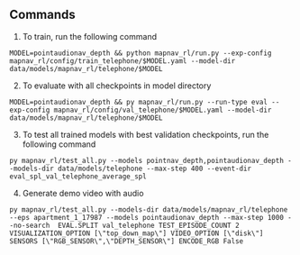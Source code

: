 ## Commands
1. To train, run the following command
```
MODEL=pointaudionav_depth && python mapnav_rl/run.py --exp-config mapnav_rl/config/train_telephone/$MODEL.yaml --model-dir data/models/mapnav_rl/telephone/$MODEL
```
2. To evaluate with all checkpoints in model directory
```
MODEL=pointaudionav_depth && py mapnav_rl/run.py --run-type eval --exp-config mapnav_rl/config/val_telephone/$MODEL.yaml --model-dir data/models/mapnav_rl/telephone/$MODEL
```
3. To test all trained models with best validation checkpoints, run the following command 
```
py mapnav_rl/test_all.py --models pointnav_depth,pointaudionav_depth --models-dir data/models/telephone --max-step 400 --event-dir eval_spl_val_telephone_average_spl
```
4. Generate demo video with audio
```
py mapnav_rl/test_all.py --models-dir data/models/mapnav_rl/telephone --eps apartment_1_17987 --models pointaudionav_depth --max-step 1000 --no-search  EVAL.SPLIT val_telephone TEST_EPISODE_COUNT 2 VISUALIZATION_OPTION [\"top_down_map\"] VIDEO_OPTION [\"disk\"] SENSORS [\"RGB_SENSOR\",\"DEPTH_SENSOR\"] ENCODE_RGB False
```